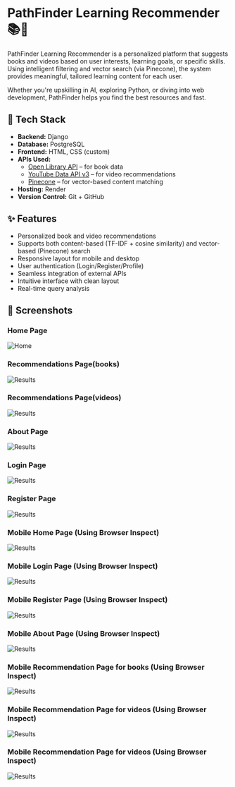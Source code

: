 # PathFinder Learning Recommender 📚🧠

PathFinder Learning Recommender is a personalized platform that suggests books and videos based on user interests, learning goals, or specific skills. Using intelligent filtering and vector search (via Pinecone), the system provides meaningful, tailored learning content for each user.

Whether you're upskilling in AI, exploring Python, or diving into web development, PathFinder helps you find the best resources and fast.


## 🧰 Tech Stack

- **Backend:** Django
- **Database:** PostgreSQL
- **Frontend:** HTML, CSS (custom)
- **APIs Used:**
  - [Open Library API](https://openlibrary.org/developers/api) – for book data
  - [YouTube Data API v3](https://developers.google.com/youtube/v3) – for video recommendations
  - [Pinecone](https://www.pinecone.io/) – for vector-based content matching
- **Hosting:** Render
- **Version Control:** Git + GitHub



## ✨ Features

- Personalized book and video recommendations
- Supports both content-based (TF-IDF + cosine similarity) and vector-based (Pinecone) search
- Responsive layout for mobile and desktop
- User authentication (Login/Register/Profile)
- Seamless integration of external APIs
- Intuitive interface with clean layout
- Real-time query analysis



## 📸 Screenshots

### Home Page
![Home](app/screenshots/home.png)

### Recommendations Page(books)
![Results](app/screenshots/books.png)

### Recommendations Page(videos)
![Results](app/screenshots/videos.png)

### About Page
![Results](app/screenshots/about.png)

### Login Page
![Results](app/screenshots/login.png)

### Register Page
![Results](app/screenshots/register.png)

### Mobile Home Page (Using Browser Inspect)
![Results](app/screenshots/mobile_home.png)

### Mobile Login Page (Using Browser Inspect)
![Results](app/screenshots/mobile_login.png)

### Mobile Register Page (Using Browser Inspect)
![Results](app/screenshots/mobile_register.png)

### Mobile About Page (Using Browser Inspect)
![Results](app/screenshots/mobile_about.png)

### Mobile Recommendation Page for books (Using Browser Inspect)
![Results](app/screenshots/mobile_books.png)

### Mobile Recommendation Page for videos (Using Browser Inspect)
![Results](app/screenshots/mobile_videos.png)

### Mobile Recommendation Page for videos (Using Browser Inspect)
![Results](app/screenshots/mobile_videos_2.png)



